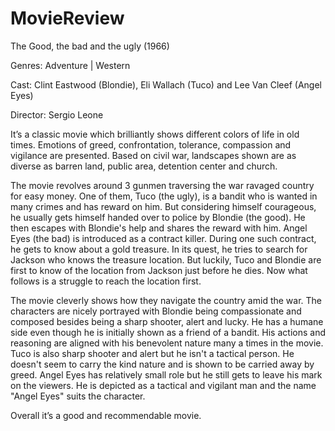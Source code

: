 MovieReview
===========
The Good, the bad and the ugly (1966) 

Genres: Adventure | Western

Cast: Clint Eastwood (Blondie), Eli Wallach (Tuco) and Lee Van Cleef (Angel Eyes)

Director: Sergio Leone

It’s a classic movie which brilliantly shows different colors of life in old times. Emotions of greed, confrontation, tolerance, compassion and vigilance are presented. Based on civil war, landscapes shown are as diverse as barren land, public area, detention center and church.

The movie revolves around 3 gunmen traversing the war ravaged country for easy money. One of them, Tuco (the ugly), is a bandit who is wanted in many crimes and has reward on him. But considering himself courageous, he usually gets himself handed over to police by Blondie (the good). He then escapes with Blondie's help and shares the reward with him. Angel Eyes (the bad) is introduced as a contract killer. During one such contract, he gets to know about a gold treasure. In its quest, he tries to search for Jackson who knows the treasure location. But luckily, Tuco and Blondie are first to know of the location from Jackson just before he dies. Now what follows is a struggle to reach the location first.

The movie cleverly shows how they navigate the country amid the war. The characters are nicely portrayed with Blondie being compassionate and composed besides being a sharp shooter, alert and lucky. He has a humane side even though he is initially shown as a friend of a bandit. His actions and reasoning are aligned with his benevolent nature many a times in the movie. Tuco is also sharp shooter and alert but he isn't a tactical person. He doesn't seem to carry the kind nature and is shown to be carried away by greed. Angel Eyes has relatively small role but he still gets to leave his mark on the viewers. He is depicted as a tactical and vigilant man and the name "Angel Eyes" suits the character. 

Overall it’s a good and recommendable movie.
